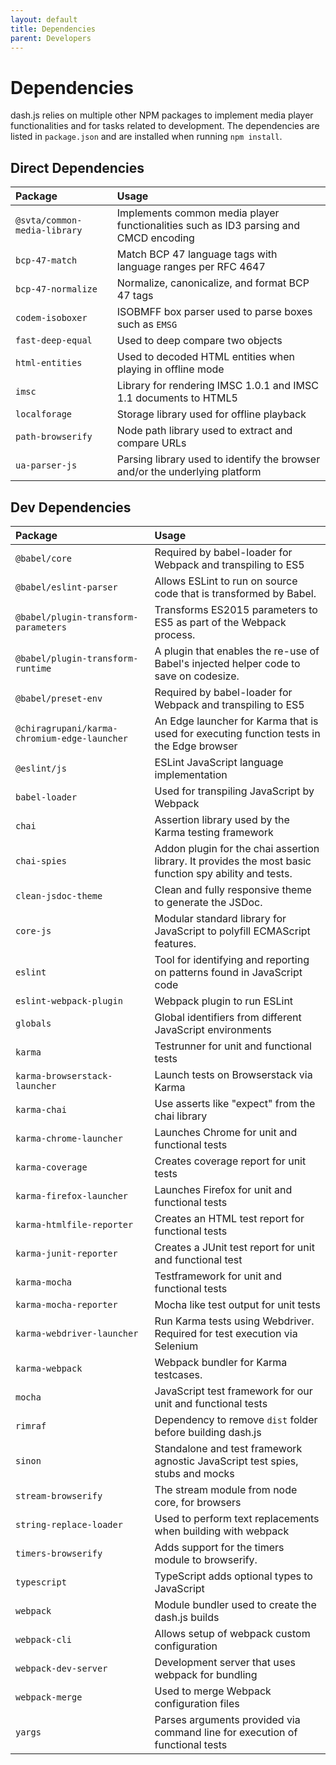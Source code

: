 ```yaml
---
layout: default
title: Dependencies
parent: Developers
---
```


# Dependencies

dash.js relies on multiple other NPM packages to implement media player functionalities and for tasks related to
development. The dependencies are listed in `package.json` and are installed when running `npm install`.

## Direct Dependencies

| Package                      | Usage                                                                                |
|:-----------------------------|:-------------------------------------------------------------------------------------|
| `@svta/common-media-library` | Implements common media player functionalities such as ID3 parsing and CMCD encoding |
| `bcp-47-match`               | Match BCP 47 language tags with language ranges per RFC 4647                         |   
| `bcp-47-normalize`           | Normalize, canonicalize, and format BCP 47 tags                                      |   
| `codem-isoboxer`             | ISOBMFF box parser used to parse boxes such as `EMSG`                                |   
| `fast-deep-equal`            | Used to deep compare two objects                                                     |   
| `html-entities`              | Used to decoded HTML entities when playing in offline mode                           |   
| `imsc`                       | Library for rendering IMSC 1.0.1 and IMSC 1.1 documents to HTML5                     |   
| `localforage`                | Storage library used for offline playback                                            |   
| `path-browserify`            | Node path library used to extract and compare URLs                                   |   
| `ua-parser-js`               | Parsing library used to identify the browser and/or the underlying platform          |   

## Dev Dependencies

| Package                                      | Usage                                                                                                   |
|:---------------------------------------------|:--------------------------------------------------------------------------------------------------------|
| `@babel/core`                                | Required by babel-loader for Webpack and transpiling to ES5                                             |
| `@babel/eslint-parser`                       | Allows ESLint to run on source code that is transformed by Babel.                                       |
| `@babel/plugin-transform-parameters`         | Transforms ES2015 parameters to ES5 as part of the Webpack process.                                     |
| `@babel/plugin-transform-runtime`            | A plugin that enables the re-use of Babel's injected helper code to save on codesize.                   |
| `@babel/preset-env`                          | Required by babel-loader for Webpack and transpiling to ES5                                             |
| `@chiragrupani/karma-chromium-edge-launcher` | An Edge launcher for Karma that is used for executing function tests in the Edge browser                |
| `@eslint/js`                                 | ESLint JavaScript language implementation                                                               |
| `babel-loader`                               | Used for transpiling JavaScript by Webpack                                                              |
| `chai`                                       | Assertion library used by the Karma testing framework                                                   |
| `chai-spies`                                 | Addon plugin for the chai assertion library. It provides the most basic function spy ability and tests. |
| `clean-jsdoc-theme`                          | Clean and fully responsive theme to generate the JSDoc.                                                 |
| `core-js`                                    | Modular standard library for JavaScript to polyfill ECMAScript features.                                |
| `eslint`                                     | Tool for identifying and reporting on patterns found in JavaScript code                                 |
| `eslint-webpack-plugin`                      | Webpack plugin to run ESLint                                                                            |
| `globals`                                    | Global identifiers from different JavaScript environments                                               |
| `karma`                                      | Testrunner for unit and functional tests                                                                | |
| `karma-browserstack-launcher`                | Launch tests on Browserstack via Karma                                                                  |
| `karma-chai`                                 | Use asserts like "expect" from the chai library                                                         |
| `karma-chrome-launcher`                      | Launches Chrome for unit and functional tests                                                           |
| `karma-coverage`                             | Creates coverage report for unit tests                                                                  |
| `karma-firefox-launcher`                     | Launches Firefox for unit and functional tests                                                          |
| `karma-htmlfile-reporter`                    | Creates an HTML test report for functional tests                                                        |
| `karma-junit-reporter`                       | Creates a JUnit test report for unit and functional test                                                |
| `karma-mocha`                                | Testframework for unit and functional tests                                                             |
| `karma-mocha-reporter`                       | Mocha like test output for unit tests                                                                   |
| `karma-webdriver-launcher`                   | Run Karma tests using Webdriver. Required for test execution via Selenium                               |
| `karma-webpack`                              | Webpack bundler for Karma testcases.                                                                    |
| `mocha`                                      | JavaScript test framework for our unit and functional tests                                             |
| `rimraf`                                     | Dependency to remove `dist` folder before building dash.js                                              |
| `sinon`                                      | Standalone and test framework agnostic JavaScript test spies, stubs and mocks                           |
| `stream-browserify`                          | The stream module from node core, for browsers                                                          |
| `string-replace-loader`                      | Used to perform text replacements when building with webpack                                            |
| `timers-browserify`                          | Adds support for the timers module to browserify.                                                       |
| `typescript`                                 | TypeScript adds optional types to JavaScript                                                            |
| `webpack`                                    | Module bundler used to create the dash.js builds                                                        |
| `webpack-cli`                                | Allows setup of webpack custom configuration                                                            |
| `webpack-dev-server`                         | Development server that uses webpack for bundling                                                       |
| `webpack-merge`                              | Used to merge Webpack configuration files                                                               |
| `yargs`                                      | Parses arguments provided via command line for execution of functional tests                            |
